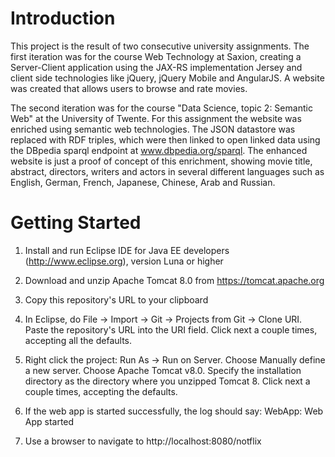 # Introduction

This project is the result of two consecutive university assignments. The first iteration was for the course Web Technology at Saxion, creating a Server-Client application using the JAX-RS implementation Jersey and client side technologies like jQuery, jQuery Mobile and AngularJS. A website was created that allows users to browse and rate movies.

The second iteration was for the course "Data Science, topic 2: Semantic Web" at the University of Twente. For this assignment the website was enriched using semantic web technologies. The JSON datastore was replaced with RDF triples, which were then linked to open linked data using the DBpedia sparql endpoint at www.dbpedia.org/sparql. The enhanced website is just a proof of concept of this enrichment, showing movie title, abstract, directors, writers and actors in several different languages such as English, German, French, Japanese, Chinese, Arab and Russian.

# Getting Started

1. Install and run Eclipse IDE for Java EE developers (http://www.eclipse.org), version Luna or higher

2. Download and unzip Apache Tomcat 8.0 from https://tomcat.apache.org

2. Copy this repository's URL to your clipboard

3. In Eclipse, do File -> Import -> Git -> Projects from Git -> Clone URI. Paste the repository's URL into the URI field. Click next a couple times, accepting all the defaults.

4. Right click the project: Run As -> Run on Server. Choose Manually define a new server. Choose Apache Tomcat v8.0. Specify the installation directory as the directory where you unzipped Tomcat 8. Click next a couple times, accepting the defaults.

5. If the web app is started successfully, the log should say: WebApp: Web App started

6. Use a browser to navigate to http://localhost:8080/notflix
